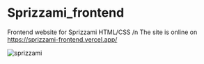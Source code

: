 # Sprizzami_frontend
Frontend website for Sprizzami HTML/CSS /n
The site is online on https://sprizzami-frontend.vercel.app/

![sprizzami](https://github.com/stefanopedicinogit/Sprizzami_frontend/assets/83118026/acaf437d-e3bc-4ff1-90ac-28def64f90b7)
